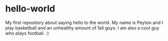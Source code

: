 # hello-world
My first repository about saying hello to the world.
My name is Peyton and I play basketball and an unhealthy amount of fall guys. I am also a cool guy who plays football. :)
